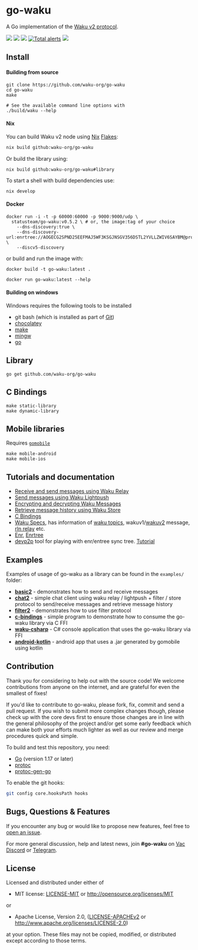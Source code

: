# go-waku
A Go implementation of the [Waku v2 protocol](https://rfc.vac.dev/spec/10).


<p align="left">
  <a href="https://goreportcard.com/report/github.com/waku-org/go-waku"><img src="https://goreportcard.com/badge/github.com/waku-org/go-waku" /></a>
  <a href="https://godoc.org/github.com/waku-org/go-waku"><img src="http://img.shields.io/badge/godoc-reference-5272B4.svg?style=flat-square" /></a>
  <a href=""><img src="https://img.shields.io/badge/golang-%3E%3D1.18.0-orange.svg?style=flat-square" /></a>
  <a href="https://lgtm.com/projects/g/waku-org/go-waku/alerts/"><img alt="Total alerts" src="https://img.shields.io/lgtm/alerts/g/waku-org/go-waku.svg?logo=lgtm&logoWidth=18"/></a> 
  <a href="https://codeclimate.com/github/waku-org/go-waku/maintainability"><img src="https://api.codeclimate.com/v1/badges/426bdff6a339ff4d536b/maintainability" /></a>
  <br>
</p>

## Install

#### Building from source
```
git clone https://github.com/waku-org/go-waku
cd go-waku
make

# See the available command line options with
./build/waku --help
```
#### Nix
You can build Waku v2 node using [Nix](https://nixos.org/) [Flakes](https://nixos.wiki/wiki/Flakes):
```sh
nix build github:waku-org/go-waku
```
Or build the library using:
```
nix build github:waku-org/go-waku#library
```
To start a shell with build dependencies use:
```
nix develop
```

#### Docker
```
docker run -i -t -p 60000:60000 -p 9000:9000/udp \
  statusteam/go-waku:v0.5.2 \ # or, the image:tag of your choice
    --dns-discovery:true \
    --dns-discovery-url:enrtree://AOGECG2SPND25EEFMAJ5WF3KSGJNSGV356DSTL2YVLLZWIV6SAYBM@prod.waku.nodes.status.im \
    --discv5-discovery
```

or build and run the image with:

```
docker build -t go-waku:latest .

docker run go-waku:latest --help
```

#### Building on windows

Windows requires the following tools to be installed
- git bash  (which is installed as part of [Git](https://git-scm.com/downloads))
- [chocolatey](https://chocolatey.org/install)
- [make](https://community.chocolatey.org/packages/make)
- [mingw](https://community.chocolatey.org/packages/mingw)
- [go](https://go.dev/doc/install)

## Library
```
go get github.com/waku-org/go-waku
```

## C Bindings
```
make static-library
make dynamic-library
```

## Mobile libraries
Requires [`gomobile`](https://pkg.go.dev/golang.org/x/mobile/cmd/gomobile)
```
make mobile-android
make mobile-ios
```

## Tutorials and documentation
- [Receive and send messages using Waku Relay](docs/api/relay.md)
- [Send messages using Waku Lightpush](docs/api/lightpush.md)
- [Encrypting and decrypting Waku Messages](docs/api/encoding.md)
- [Retrieve message history using Waku Store](docs/api/store.md)
- [C Bindings](library/README.md)
- [Waku Specs](https://rfc.vac.dev/spec), has information of [waku topics](https://rfc.vac.dev/spec/23/), wakuv1/[wakuv2](https://rfc.vac.dev/spec/14/) message, [rln relay](https://rfc.vac.dev/spec/58/) etc.
- [Enr](https://eips.ethereum.org/EIPS/eip-778), [Enrtree](https://eips.ethereum.org/EIPS/eip-1459)
- [devp2p](https://github.com/ethereum/go-ethereum/tree/master/cmd/devp2p) tool for playing with enr/entree sync tree. [Tutorial](https://geth.ethereum.org/docs/developers/geth-developer/dns-discovery-setup)

## Examples
Examples of usage of go-waku as a library can be found in the `examples/` folder:

- [**basic2**](examples/basic2) - demonstrates how to send and receive messages
- [**chat2**](examples/chat2) - simple chat client using waku relay / lightpush + filter / store protocol to send/receive messages and retrieve message history
- [**filter2**](examples/filter2) - demonstrates how to use filter protocol
- [**c-bindings**](examples/c-bindings) - simple program to demonstrate how to consume the go-waku library via C FFI
- [**waku-csharp**](examples/waku-csharp) - C# console application that uses the go-waku library via FFI
- [**android-kotlin**](examples/android-kotlin) - android app that uses a .jar generated by gomobile using kotlin


## Contribution
Thank you for considering to help out with the source code! We welcome contributions from anyone on the internet, and are grateful for even the smallest of fixes!

If you'd like to contribute to go-waku, please fork, fix, commit and send a pull request. If you wish to submit more complex changes though, please check up with the core devs first to ensure those changes are in line with the general philosophy of the project and/or get some early feedback which can make both your efforts much lighter as well as our review and merge procedures quick and simple.

To build and test this repository, you need:
  - [Go](https://golang.org/) (version 1.17 or later)
  - [protoc](https://grpc.io/docs/protoc-installation/) 
  - [protoc-gen-go](https://protobuf.dev/getting-started/gotutorial/#compiling-protocol-buffers)

To enable the git hooks:

```bash
git config core.hooksPath hooks
```

## Bugs, Questions & Features

If you encounter any bug or would like to propose new features, feel free to [open an issue](https://github.com/waku-org/go-waku/issues/new/).

For more general discussion, help and latest news,  join **#go-waku** on [Vac Discord](https://discord.com/channels/864066763682218004/865466710924460034) or [Telegram](https://t.me/vacp2p).


## License
Licensed and distributed under either of

* MIT license: [LICENSE-MIT](LICENSE-MIT) or http://opensource.org/licenses/MIT

or

* Apache License, Version 2.0, ([LICENSE-APACHEv2](LICENSE-APACHEv2) or http://www.apache.org/licenses/LICENSE-2.0)

at your option. These files may not be copied, modified, or distributed except according to those terms.

